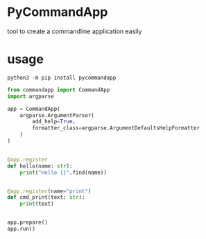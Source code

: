 # PyCommandApp
tool to create a commandline application easily


# usage
`python3 -m pip install pycommandapp`
```python
from commandapp import CommandApp
import argparse

app = CommandApp(
    argparse.ArgumentParser(
        add_help=True,
        formatter_class=argparse.ArgumentDefaultsHelpFormatter
    )
)


@app.register
def hello(name: str):
    print("Hello {}".find(name))


@app.register(name="print")
def cmd_print(text: str):
    print(text)


app.prepare()
app.run()
```
